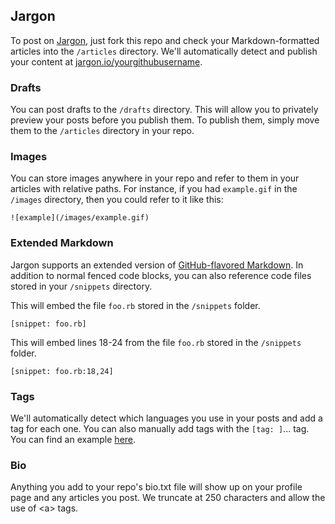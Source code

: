## Jargon

To post on [Jargon](http://jargon.io), just fork this repo and check your Markdown-formatted articles into the `/articles` directory. We'll automatically detect and publish your content at [jargon.io/yourgithubusername](http://jargon.io/yourgithubusername).

### Drafts

You can post drafts to the `/drafts` directory. This will allow you to privately preview your posts before you publish them. To publish them, simply move them to the `/articles` directory in your repo.

### Images

You can store images anywhere in your repo and refer to them in your articles with relative paths. For instance, if you had `example.gif` in the `/images` directory, then you could refer to it like this:

```
![example](/images/example.gif)
```

### Extended Markdown

Jargon supports an extended version of [GitHub-flavored Markdown](https://help.github.com/articles/github-flavored-markdown/). In addition to normal fenced code blocks, you can also reference code files stored in your `/snippets` directory.

This will embed the file `foo.rb` stored in the `/snippets` folder.

```
[snippet: foo.rb]
```

This will embed lines 18-24 from the file `foo.rb` stored in the `/snippets` folder.

```
[snippet: foo.rb:18,24]
```

### Tags

We'll automatically detect which languages you use in your posts and add a tag for each one. You can also manually add tags with the `[tag: ]`... tag. You can find an example [here](https://github.com/jargon-io/jargon/blob/master/drafts/example.md).

### Bio

Anything you add to your repo's bio.txt file will show up on your profile page and any articles you post. We truncate at 250 characters and allow the use of \<a\> tags.
